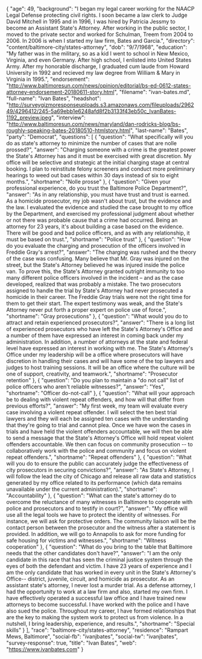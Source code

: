 {
  "age": 49,
  "background": "I began my legal career working for the NAACP Legal Defense protecting civil rights. I soon became a law clerk to Judge David Mitchell in 1995 and in 1996, I was hired by Patricia Jessmy to become an Assistant State's Attorney. After working in the public sector, I moved to the private sector and worked for Schulman, Treem from 2004 to 2006. In 2006 is when I started my law firm, Bates and Garcia.",
  "directory": "content/baltimore-city/states-attorney",
  "dob": "9/7/1968",
  "education": "My father was in the military, so as a kid I went to school in New Mexico, Virginia, and even Germany. After high school, I enlisted into United States Army. After my honorable discharge, I graduated cum laude from Howard University in 1992 and recieved my law degree from William & Mary in Virginia in 1995.",
  "endorsement": "http://www.baltimoresun.com/news/opinion/editorial/bs-ed-0612-states-attorney-endorsement-20180611-story.html",
  "filename": "ivan-bates.md",
  "full-name": "Ivan Bates",
  "headshot": "http://surveygizmoresponseuploads.s3.amazonaws.com/fileuploads/296249/4296412/245-5a69ebb1e6248afd8f2b3133f43eb50c_IvanBates-1192_preview.jpeg",
  "interview": "http://www.baltimoresun.com/news/maryland/dan-rodricks-blog/bs-roughly-speaking-bates-20180510-htmlstory.html",
  "last-name": "Bates",
  "party": "Democrat",
  "questions": [
    {
      "question": "What specifically will you do as state's attorney to minimize the number of cases that are nolle prossed?",
      "answer": "Charging someone with a crime is the greatest power the State's Attorney has and it must be exercised with great discretion. My office will be selective and strategic at the initial charging stage at central booking.  I plan to reinstitute felony screeners and conduct more preliminary hearings to weed out bad cases within 30 days instead of six to eight months.",
      "shortname": "Nolle prosse"
    },
    {
      "question": "Given your professional experience, do you trust the Baltimore Police Department?",
      "answer": "As in any relationship, you must have trust and trust is earned. As a homicide prosecutor, my job wasn't about trust, but the evidence and the law. I evaluated the evidence and studied the case brought to my office by the Department, and exercised my professional judgment about whether or not there was probable cause that a crime had occurred. Being an attorney for 23 years, it's about building a case based on the evidence. There will be good and bad police officers, and as with any relationship, it must be based on trust.",
      "shortname": "Police trust"
    },
    {
      "question": "How do you evaluate the charging and prosecution of the officers involved in Freddie Gray's arrest?",
      "answer": "The charging was rushed and the theory of the case was confusing. Many believe that Mr. Gray was injured on the street, but the State's Attorney believed he was injured inside the police van. To prove this, the State's Attorney granted outright immunity to too many different police officers involved in the incident – and as the case developed, realized that was probably a mistake. The two prosecutors assigned to handle the trial by State's Attorney had never prosecuted a homicide in their career. The Freddie Gray trials were not the right time for them to get their start. The expert testimony was weak, and the State's Attorney never put forth a proper expert on police use of force.",
      "shortname": "Gray prosecutions"
    },
    {
      "question": "What would you do to attract and retain experienced prosecutors?",
      "answer": "There is a long list of experienced prosecutors who have left the State's Attorney's Office and a number of them have expressed an interest in coming back under my administration. In addition, a number of attorneys at the state and federal level have expressed an interest in working with me. The State's Attorney's Office under my leadership will be a office where prosecutors will have discretion in handling their cases and will have some of the top lawyers and judges to host training sessions. It will be an office where the culture will be one of support, creativity, and teamwork.",
      "shortname": "Prosecutor retention"
    },
    {
      "question": "Do you plan to maintain a \"do not call\" list of police officers who aren't reliable witnesses?",
      "answer": "Yes",
      "shortname": "Officer do-not-call"
    },
    {
      "question": "What will your approach be to dealing with violent repeat offenders, and how will that differ from previous efforts?",
      "answer": "My first week, my team will evaluate every case involving a violent repeat offender. I will select the ten best trial lawyers and they will each be assigned ten cases with the understanding that they're going to trial and cannot plea. Once we have won the cases in trials and have held the violent offenders accountable, we will then be able to send a message that the State's Attorney's Office will hold repeat violent offenders accountable. We then can focus on community prosecution -- to collaboratively work with the police and community and focus on violent repeat offenders.",
      "shortname": "Repeat offenders"
    },
    {
      "question": "What will you do to ensure the public can accurately judge the effectiveness of city prosecutors in securing convictions?",
      "answer": "As State's Attorney, I will follow the lead the city of Chicago and release all raw data and statistics generated by my office related to its performance (which data remains unavailable under the current administration).",
      "shortname": "Accountability"
    },
    {
      "question": "What can the state's attorney do to overcome the reluctance of many witnesses in Baltimore to cooperate with police and prosecutors and to testify in court?",
      "answer": "My office will use all the legal tools we have to protect the identity of witnesses. For instance, we will ask for protective orders. The community liaison will be the contact person between the prosecutor and the witness after a statement is provided. In addition, we will go to Annapolis to ask for more funding for safe housing for victims and witnesses.",
      "shortname": "Witness cooperation"
    },
    {
      "question": "What do you bring to the table that Baltimore needs that the other candidates don't have?",
      "answer": "I am the only candidate in this race that has seen the criminal justice system through the eyes of both the defendant and victim. I have 23 years of experience and I am the only candidate that has worked in every unit in the State's Attorney's Office-- district, juvenile, circuit, and homicide as prosecutor. As an assistant state's attorney, I never lost a murder trial. As a defense attorney, I had the opportunity to work at a law firm and also, started my own firm. I have effectively operated a successful law office and I have trained new attorneys to become successful. I have worked with the police and I have also sued the police. Throughout my career, I have formed relationships that are the key to making the system work to protect us from violence. In a nutshell, I bring leadership, experience, and results.",
      "shortname": "Special skills"
    }
  ],
  "race": "baltimore-city/states-attorney",
  "residence": "Rampart Mews, Baltimore",
  "social-fb": "ivanjbates",
  "social-tw": "ivanjbates",
  "survey-response": true,
  "title": "Ivan Bates",
  "web": "https://www.ivanbates.com"
}
